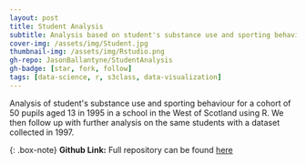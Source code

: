 ```yaml
---
layout: post
title: Student Analysis
subtitle: Analysis based on student's substance use and sporting behaviour using R
cover-img: /assets/img/Student.jpg
thumbnail-img: /assets/img/Rstudio.png
gh-repo: JasonBallantyne/StudentAnalysis
gh-badge: [star, fork, follow]
tags: [data-science, r, s3class, data-visualization]
---
```


Analysis of student's substance use and sporting behaviour for a cohort of 50 pupils aged 13 in 1995 in a school in the West of Scotland using R.
We then follow up with further analysis on the same students with a dataset collected in 1997.

{: .box-note}
**Github Link:** Full repository can be found [here](https://github.com/JasonBallantyne/StudentAnalysis)
